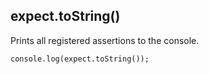 ## expect.toString()

Prints all registered assertions to the console.

```js#evaluate:false
console.log(expect.toString());
```
